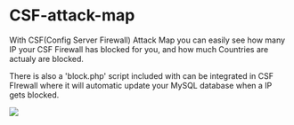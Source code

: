 # CSF-attack-map

With CSF(Config Server Firewall) Attack Map you can easily see how many IP your CSF Firewall has blocked for you, and how much Countries are actualy are blocked.

There is also a 'block.php' script included with can be integrated in CSF FIrewall where it will automatic update your MySQL database when a IP gets blocked.

![](http://i.imgur.com/Zs1lyLK.png)
